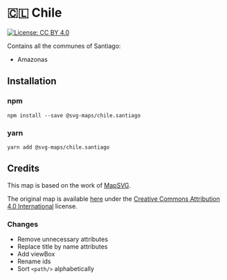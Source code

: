 # 🇨🇱 Chile

[![License: CC BY 4.0](https://img.shields.io/badge/License-CC%20BY%204.0-blue.svg)](https://creativecommons.org/licenses/by/4.0/)

Contains all the communes of Santiago:

- Amazonas

## Installation

### npm

`npm install --save @svg-maps/chile.santiago`

### yarn

`yarn add @svg-maps/chile.santiago`

## Credits

This map is based on the work of [MapSVG](https://mapsvg.com).

The original map is available [here](https://mapsvg.com/maps/colombia) under the [Creative Commons Attribution 4.0 International](https://creativecommons.org/licenses/by/4.0/) license.

### Changes

- Remove unnecessary attributes
- Replace title by name attributes
- Add viewBox
- Rename ids
- Sort `<path/>` alphabetically

